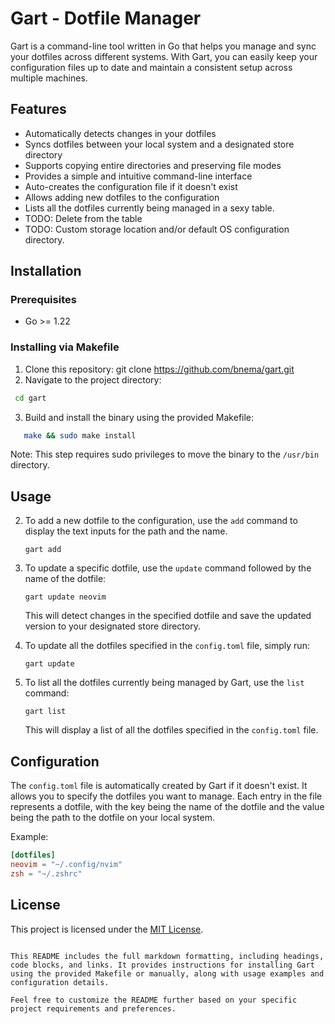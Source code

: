 
# Gart - Dotfile Manager

Gart is a command-line tool written in Go that helps you manage and sync your dotfiles across different systems. With Gart, you can easily keep your configuration files up to date and maintain a consistent setup across multiple machines.

## Features
- Automatically detects changes in your dotfiles
- Syncs dotfiles between your local system and a designated store directory
- Supports copying entire directories and preserving file modes
- Provides a simple and intuitive command-line interface
- Auto-creates the configuration file if it doesn't exist
- Allows adding new dotfiles to the configuration
- Lists all the dotfiles currently being managed in a sexy table.
- TODO: Delete from the table
- TODO: Custom storage location and/or default OS configuration directory.

## Installation

### Prerequisites

- Go >= 1.22

### Installing via Makefile

1. Clone this repository:
   git clone https://github.com/bnema/gart.git
2. Navigate to the project directory:
```bash
 cd gart
```

3. Build and install the binary using the provided Makefile:
```bash
   make && sudo make install
```
   Note: This step requires sudo privileges to move the binary to the `/usr/bin` directory.

## Usage

2. To add a new dotfile to the configuration, use the `add` command to display the text inputs for the path and the name.
   ```
   gart add 
   ```

3. To update a specific dotfile, use the `update` command followed by the name of the dotfile:
   ```
   gart update neovim
   ```
   This will detect changes in the specified dotfile and save the updated version to your designated store directory.

4. To update all the dotfiles specified in the `config.toml` file, simply run:
   ```
   gart update
   ```

5. To list all the dotfiles currently being managed by Gart, use the `list` command:
   ```
   gart list
   ```
   This will display a list of all the dotfiles specified in the `config.toml` file.
## Configuration

The `config.toml` file is automatically created by Gart if it doesn't exist. It allows you to specify the dotfiles you want to manage. Each entry in the file represents a dotfile, with the key being the name of the dotfile and the value being the path to the dotfile on your local system.

Example:

```toml
[dotfiles]
neovim = "~/.config/nvim"
zsh = "~/.zshrc"
```

## License

This project is licensed under the [MIT License](LICENSE).
```

This README includes the full markdown formatting, including headings, code blocks, and links. It provides instructions for installing Gart using the provided Makefile or manually, along with usage examples and configuration details.

Feel free to customize the README further based on your specific project requirements and preferences.
